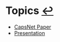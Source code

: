 # Topics [↩](../README.md)
- [CapsNet Paper](../BTP/CapsNet-Paper1.md)
- [Presentation](../BTP/Presentation.md)